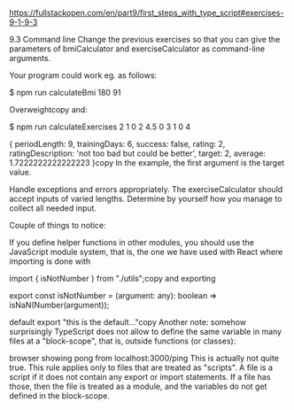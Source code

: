 https://fullstackopen.com/en/part9/first_steps_with_type_script#exercises-9-1-9-3

9.3 Command line
Change the previous exercises so that you can give the parameters of bmiCalculator and exerciseCalculator as command-line arguments.

Your program could work eg. as follows:

$ npm run calculateBmi 180 91

Overweightcopy
and:

$ npm run calculateExercises 2 1 0 2 4.5 0 3 1 0 4

{ periodLength: 9,
trainingDays: 6,
success: false,
rating: 2,
ratingDescription: 'not too bad but could be better',
target: 2,
average: 1.7222222222222223 }copy
In the example, the first argument is the target value.

Handle exceptions and errors appropriately. The exerciseCalculator should accept inputs of varied lengths. Determine by yourself how you manage to collect all needed input.

Couple of things to notice:

If you define helper functions in other modules, you should use the JavaScript module system, that is, the one we have used with React where importing is done with

import { isNotNumber } from "./utils";copy
and exporting

export const isNotNumber = (argument: any): boolean =>
isNaN(Number(argument));

default export "this is the default..."copy
Another note: somehow surprisingly TypeScript does not allow to define the same variable in many files at a "block-scope", that is, outside functions (or classes):

browser showing pong from localhost:3000/ping
This is actually not quite true. This rule applies only to files that are treated as "scripts". A file is a script if it does not contain any export or import statements. If a file has those, then the file is treated as a module, and the variables do not get defined in the block-scope.

